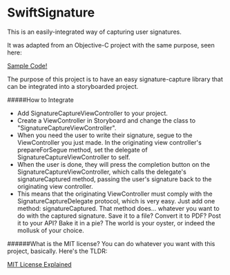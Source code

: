 # SwiftSignature
This is an easily-integrated way of capturing user signatures.

It was adapted from an Objective-C project with the same purpose, seen here:

[Sample Code!](http://www.mysamplecode.com/2013/05/ios-smooth-signature-capture-example.html)

The purpose of this project is to have an easy signature-capture library that can be integrated into a storyboarded project.  

#####How to Integrate
* Add SignatureCaptureViewController to your project.
* Create a ViewController in Storyboard and change the class to "SignatureCaptureViewController".  
* When you need the user to write their signature, segue to the ViewController you just made.  In the originating view controller's prepareForSegue method, set the delegate of SignatureCaptureViewController to self.
* When the user is done, they will press the completion button on the SignatureCaptureViewController, which calls the delegate's signatureCaptured method, passing the user's signature back to the originating view controller.
* This means that the originating ViewController must comply with the SignatureCaptureDelegate protocol, which is very easy.  Just add one method: signatureCaptured.  That method does... whatever you want to do with the captured signature.  Save it to a file?  Convert it to PDF?  Post it to your API?  Bake it in a pie?  The world is your oyster, or indeed the mollusk of your choice.

######What is the MIT license?
You can do whatever you want with this project, basically.  Here's the TLDR:

[MIT License Explained](https://tldrlegal.com/license/mit-license)